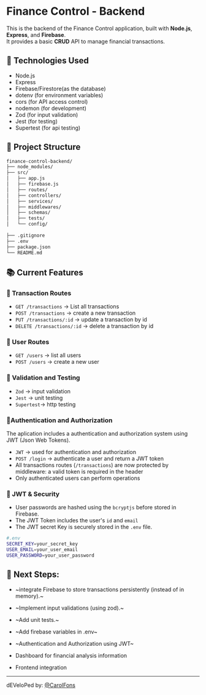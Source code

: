 # Finance Control - Backend

This is the backend of the Finance Control application, built with **Node.js**, **Express**, and **Firebase**.  
It provides a basic **CRUD** API to manage financial transactions.

## 🚀 Technologies Used

- Node.js
- Express
- Firebase/Firestore(as the database)
- dotenv (for environment variables)
- cors (for API access control)
- nodemon (for development)
- Zod (for input validation)
- Jest (for testing)
- Supertest (for api testing)

## 📂 Project Structure

```bash
finance-control-backend/
├── node_modules/
├── src/
│   ├── app.js
│   ├── firebase.js
│   ├── routes/
│   ├── controllers/
│   ├── services/
│   ├── middlewares/
│   ├── schemas/
│   ├── tests/
│   └── config/
     
├── .gitignore
├── .env
├── package.json
└── README.md
```
## 📚 Current Features

### 🔹 Transaction Routes
- `GET /transactions` → List all transactions
- `POST /transactions` → create a new transaction
- `PUT /transactions/:id` → update a transaction by id
- `DELETE /transactions/:id` → delete a transaction by id

### 🔹 User Routes 
- `GET /users` → list all users
- `POST /users` → create a new user

### 🔹 Validation and Testing
- `Zod` → input validation
- `Jest` → unit testing
- `Supertest`→  http testing

### 🔐Authentication and Authorization
The aplication includes a authentication and authorization system using JWT (Json Web Tokens).
- `JWT` → used for authentication and authorization
- `POST /login` → authenticate a user and return a JWT token
- All transactions routes (`/transactions`) are now protected by middleware: a valid token is required in the header
- Only authenticated users can perform operations

### 🔑 JWT & Security
- User passwords are hashed using the `bcryptjs`  before stored in Firebase.
- The JWT Token includes the user's `id` and `email` 
- The JWT secret Key is securely stored in the `.env` file.
```bash
#.env
SECRET_KEY=your_secret_key
USER_EMAIL=your_user_email
USER_PASSWORD=your_user_password
```


## 🎯 Next Steps:
-   ~integrate Firebase to store transactions persistently (instead of in memory).~
-   ~Implement input validations (using zod).~
-   ~Add unit tests.~
-   ~Add firebase variables in .env~

- ~Authentication and Authorization using JWT~
- Dashboard for financial analysis information
- Frontend integration

---

dEVeloPed by: [@CarolFons](https://github.com/carolfons)

